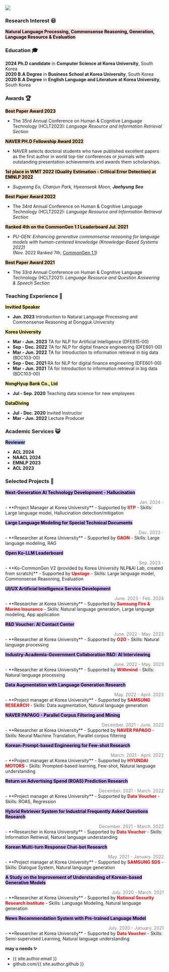 <img src="https://capsule-render.vercel.app/api?type=waving&color=auto&height=200&section=header&text=About Me&fontSize=90" />

### Research Interest 😆

<span style='background-color:#ffdce0'><b><span style='color:black'>Natural Language Processing, Commonsense Reasoning, Generation, Language Resource & Evaluation</span></b></span>

### Education 🎓
**2024 Ph.D candidate** in **Computer Science at Korea University**, South Korea <br>
**2020 B.A Degree** in **Business School at Korea University**, South Korea <br> 
**2020 B.A Degree** in **English Language and Literature at Korea University**, South Korea <br>

### Awards 🏆

<span style='background-color:#F7DDBE'><b><span style='color:black'>Best Paper Award 2023</span></b></span>
- The 35rd Annual Conference on Human & Cognitive Language Technology (HCLT2023): *Language Resource and Information Retrieval Section*

<span style='background-color:#F7DDBE'><b><span style='color:black'>NAVER PH.D Fellowship Award 2022</span></b></span>
- NAVER selects doctoral students who have published excellent papers as the first author in world top-tier conferences or journals with outstanding presentation achievements and awards them scholarships.

<span style='background-color:#F7DDBE'><b><span style='color:black'>1st place in WMT 2022 (Quality Estimation - Critical Error Detection) at EMNLP 2022</span></b></span>
- *Sugyeong Eo, Chanjun Park, Hyeonseok Moon, **Jaehyung Seo***

<span style='background-color:#F7DDBE'><b><span style='color:black'>Best Paper Award 2022</span></b></span>
- The 34rd Annual Conference on Human & Cognitive Language Technology (HCLT2022): *Language Resource and Information Retrieval Section*

<span style='background-color:#F7DDBE'><b><span style='color:black'>Ranked 4th on the CommonGen 1.1 Leaderboard Jul. 2021</span></b></span>
- *PU-GEN: Enhancing generative commonsense reasoning for language models with human-centered knowledge (Knowledge-Based Systems 2022)*
<br> (Nov. 2022 Ranked 7th, [CommonGen 1.1][Link])

<span style='background-color:#F7DDBE'><b><span style='color:black'>Best Paper Award 2021</span></b></span>
- The 33rd Annual Conference on Human & Cognitive Language Technology (HCLT2021): *Language Resource and Question Answering & Speech Section*

### Teaching Experience 🐯

<span style='background-color:#fff5b1'><b><span style='color:black'>Invitied Speaker</span></b></span>
- **Jun. 2023** Introduction to Natural Language Processing and Commonsense Reasoning at Dongguk University <br>

<span style='background-color:#fff5b1'><b><span style='color:black'>Korea University</span></b></span>
- **Mar - Jun. 2023** TA for NLP for Artificial Intelligence (DFE615-00) <br>
- **Sep - Dec. 2022** TA for NLP for digital finance engineering (DFE601-00) <br>
- **Mar - Jun. 2022** TA for Introduction to information retrieval in big data (BDC103-00) <br>
- **Sep - Dec. 2021** RA for NLP for digital finance engineering (DFE601-00) <br>
- **Mar - Jun. 2021** TA for Introduction to information retrieval in big data (BDC103-00) <br>

<span style='background-color:#fff5b1'><b><span style='color:black'>NongHyup Bank Co., Ltd</span></b></span>
- **Jul - Sep. 2020** Teaching data science for new employees

<span style='background-color:#fff5b1'><b><span style='color:black'>DataDiving</span></b></span>
- **Jul - Dec. 2020** Invited Instructor <br>
- **Mar - Jun. 2022** Lecture Producer <be>

### Academic Services 😺

<span style='background-color:#c0c8ff'><b><span style='color:black'>Reviewer</span></b></span>

- **ACL 2024**
- **NAACL 2024**
- **EMNLP 2023**
- **ACL 2023**

### Selected Projects 🌌
<span style='background-color:#d2b8ff'><b><span style='color:black'>Next-Generation AI Technology Development - Hallucination</span></b></span>
<div style="text-align: right"><span style='color:#808080'>Jan. 2024 - </span></div>
- **Project Manager at Korea University**
- Supported by <b><span style='color:red'>IITP</span></b>
- Skills: Large language model, Hallucination detection/mitigation

<span style='background-color:#d2b8ff'><b><span style='color:black'>Large Language Modeling for Special Technical Documents</span></b></span>
<div style="text-align: right"><span style='color:#808080'>Dec. 2023 - </span></div>
- **Researcher at Korea University**
- Supported by <b><span style='color:red'>GAON</span></b>
- Skills: Large language modeling, RAG

<span style='background-color:#d2b8ff'><b><span style='color:black'>Open Ko-LLM Leaderboard</span></b></span>
<div style="text-align: right"><span style='color:#808080'>Sep. 2023 - </span></div>
- **Ko-CommonGen V2 (provided by Korea University NLP&AI Lab, created from scratch)**
- Supported by <b><span style='color:red'>Upstage</span></b>
- Skills: Large language model, Commonsense Reasoning, Evaluation

<span style='background-color:#d2b8ff'><b><span style='color:black'>UI/UX Artificial Intelligence Service Development</span></b></span>
<div style="text-align: right"><span style='color:#808080'>June. 2023 - Feb. 2024</span></div>
- **Researcher at Korea University**
- Supported by <b><span style='color:red'>Samsung Fire & Marine Insurance</span></b>
- Skills: Natural language generation, Large language modeling, App application

<span style='background-color:#d2b8ff'><b><span style='color:black'>R&D Voucher: AI Contact Center</span></b></span>
<div style="text-align: right"><span style='color:#808080'>June. 2022 - May. 2023</span></div>
- **Researcher at Korea University**
- Supported by <b><span style='color:red'>O2O</span></b>
- Skills: Natural language processing

<span style='background-color:#d2b8ff'><b><span style='color:black'>Industry-Academia-Government Collaboration R&D: AI Interviewing</span></b></span>
<div style="text-align: right"><span style='color:#808080'>June. 2022 - May. 2023</span></div>
- **Researcher at Korea University**
- Supported by <b><span style='color:red'>Withmind</span></b>
- Skills: Natural language processing

<span style='background-color:#d2b8ff'><b><span style='color:black'>Data Augmentation with Language Generation Research</span></b></span>
<div style="text-align: right"><span style='color:#808080'>May. 2022 - April. 2023</span></div>
- **Project manager at Korea University**
- Supported by <b><span style='color:red'>SAMSUNG RESEARCH</span></b>
- Skills: Data augmentation, Natural language generation

<span style='background-color:#d2b8ff'><b><span style='color:black'>NAVER PAPAGO - Parallel Corpus Filtering and Mining</span></b></span>
<div style="text-align: right"><span style='color:#808080'>December. 2021 - June. 2022</span></div>
- **Researcher at Korea University**
- Supported by <b><span style='color:red'>NAVER PAPAGO</span></b>
- Skills: Neural Machine Translation, Parallel corpus filtering

<span style='background-color:#d2b8ff'><b><span style='color:black'>Korean-Prompt-based Engineering for Few-shot Research</span></b></span>
<div style="text-align: right"><span style='color:#808080'>March. 2021 - April. 2022</span></div>
- **Project manager at Korea University**
- Supported by <b><span style='color:red'>HYUNDAI MOTORS</span></b>
- Skills: Prompted-based learning, Few-shot, Natural language understanding

<span style='background-color:#d2b8ff'><b><span style='color:black'>Return on Advertising Spend (ROAS) Prediction Research</span></b></span>
<div style="text-align: right"><span style='color:#808080'>December. 2021 - March. 2022</span></div>
- **Project manager at Korea University**
- Supported by <b><span style='color:red'>Data Voucher</span></b>
- Skills: ROAS, Regression

<span style='background-color:#d2b8ff'><b><span style='color:black'>Hybrid Retriever System for Industrial Frequently Asked Questions Research</span></b></span>
<div style="text-align: right"><span style='color:#808080'>December. 2021 - March. 2022</span></div>
- **Researcher in Korea University**
- Supported by <b><span style='color:red'>Data Voucher</span></b>
- Skills: Information Retrieval, Natural language understanding

<span style='background-color:#d2b8ff'><b><span style='color:black'>Korean Multi-turn Response Chat-bot Research</span></b></span>
<div style="text-align: right"><span style='color:#808080'>May. 2021 - January. 2022</span></div>
- **Project manager at Korea University**
- Supported by <b><span style='color:red'>SAMSUNG SDS</span></b>
- Skills: Dialogue System, Natural language generation

<span style='background-color:#d2b8ff'><b><span style='color:black'>A Study on the Improvement of Understanding of Korean-based Generative Models</span></b></span>
<div style="text-align: right"><span style='color:#808080'>July. 2020 - March. 2021</span></div>
- **Researcher at Korea University**
- Supported by <b><span style='color:red'>National Security Research Institute</span></b>
- Skills: Language Modeling, Natural language generation

<span style='background-color:#d2b8ff'><b><span style='color:black'>News Recommendation System with Pre-trained Language Model</span></b></span>
<div style="text-align: right"><span style='color:#808080'>July. 2020 - January. 2021</span></div>
- **Researcher at Korea University**
- Supported by <b><span style='color:red'>Data Voucher</span></b>
- Skills: Semi-supervised Learning, Natural language understanding

**may u needs ✨**

- {{ site.author.email }}
- github.com/{{ site.author.github }}

[Link]: https://inklab.usc.edu/CommonGen/leaderboard.html
